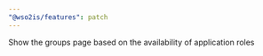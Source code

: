 ```yaml
---
"@wso2is/features": patch
---
```


Show the groups page based on the availability of application roles
